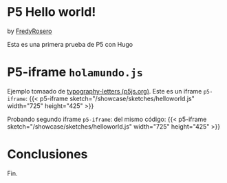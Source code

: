 # P5 Hello world!
by [FredyRosero](/showcase/docs/info/Fredy/)

Esta es una primera prueba de P5 con Hugo

# P5-iframe `holamundo.js`
Ejemplo tomaado de [typography-letters (p5js.org)](https://p5js.org/es/examples/typography-letters.html). Este es un iframe `p5-iframe`:
{{< p5-iframe sketch="/showcase/sketches/helloworld.js" width="725" height="425" >}}

Probando segundo iframe `p5-iframe`: del mismo código:
{{< p5-iframe sketch="/showcase/sketches/helloworld.js" width="725" height="425" >}}

# Conclusiones

Fin.


